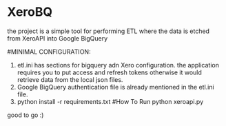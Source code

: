 # XeroBQ
the project is a simple tool for performing ETL where the data is etched from XeroAPI into Google BigQuery 

#MINIMAL CONFIGURATION:
1. etl.ini has sections for bigquery adn Xero configuration. the application requires you to put access and refresh tokens otherwise it would retrieve data from the local json files.
2. Google BigQuery authentication file is already mentioned in the etl.ini file.
3. python install -r requirements.txt
#How To Run
python xeroapi.py

good to go :)

